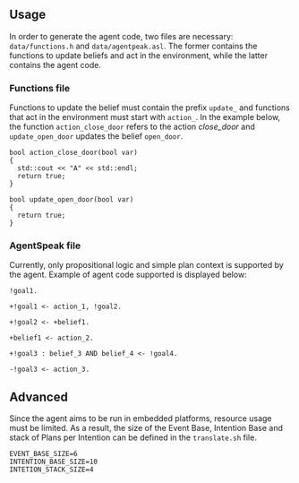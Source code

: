 ## Usage

In order to generate the agent code, two files are necessary: `data/functions.h` and `data/agentpeak.asl`. The former contains the functions to update beliefs and act in the environment, while the latter contains the agent code.

### Functions file

Functions to update the belief must contain the prefix `update_` and functions that act in the environment must start with `action_`. In the example below, the function `action_close_door` refers to the action *close_door* and `update_open_door` updates the belief `open_door`.

```
bool action_close_door(bool var)
{
  std::cout << "A" << std::endl;
  return true;
}

bool update_open_door(bool var)
{
  return true;
}
```

### AgentSpeak file

Currently, only propositional logic and simple plan context is supported by the agent. Example of agent code supported is displayed below:

```
!goal1.

+!goal1 <- action_1, !goal2.

+!goal2 <- +belief1.

+belief1 <- action_2.

+!goal3 : belief_3 AND belief_4 <- !goal4.

-!goal3 <- action_3.
```

## Advanced

Since the agent aims to be run in embedded platforms, resource usage must be limited. As a result, the size of the Event Base, Intention Base and stack of Plans per Intention can be defined in the `translate.sh` file.

```
EVENT_BASE_SIZE=6
INTENTION_BASE_SIZE=10
INTETION_STACK_SIZE=4
```